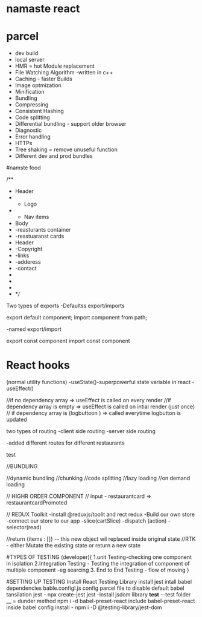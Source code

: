 # namaste react

# parcel

- dev build
- local server
- HMR = hot Module replacement
- File Watching Algorithm -written in c++
- Caching - faster Builds
- Image optmization
- Minification
- Bundling
- Compressing
- Consistent Hashing
- Code splitting
- Differential bundling - support older browser
- Diagnostic
- Error handling
- HTTPs
- Tree shaking = remove unuseful function
- Different dev and prod bundles

#namste food

/\*\*

- Header
- - Logo
- - Nav items
- Body
- -reasturants container
- -resstuaranst cards
- Header
- -Copyright
- -links
- -adderess
- -contact
-
-
-
- \*/

Two types of exports
-Defaultss export/imports

export default component;
import component from path;

-named export/import

export const component
import const component

# React hooks

(normal utility functions)
-useState()-superpowerful state variable in react
-useEffect()

//if no dependency array => useEffect is called on every render
//if dependency array is empty => useEffect is called on intial render (just once)
// if dependency array is (logbuttoon ) => called everytime logbutton is updated

two types of routing
-client side routing
-server side routing

-added different routes for different restaurants

test

//BUNDLING

//dynamic bundling
//chunking
//code splitting
//lazy loading
//on demand loading

// HIGHR ORDER COMPONENT
// input - restaurantcard => restaurantcardPromoted

// REDUX Toolkit
-install @reduxjs/toolit and rect redux
-Build our own store
-connect our store to our app
-slice(cartSlice)
-dispatch (action)
-selector(read)

//return {items : []} -- this new object wil replaced inside original state
//RTK - either Mutate the existing state or return a new state

#TYPES OF TESTING (developer){
1.unit Testing-checking one component in isolation
2.Integration Testing - Testing the integration of component of multiple component -eg searcing 3. End to End Testing - flow of moving
}

#SETTING UP TESTING
Install React Testiing Library
install jest
intall babel dependencies
bable.configl.js
config parcel file to  disable default babel tansilation
jest - npx create-jest 
jest -install  jsdom library 
__test__ --test folder
__ = dunder method
npm i -d babel-preset-react
include babel-preset-react inside babel config
install - npm i -D @testing-library/jest-dom